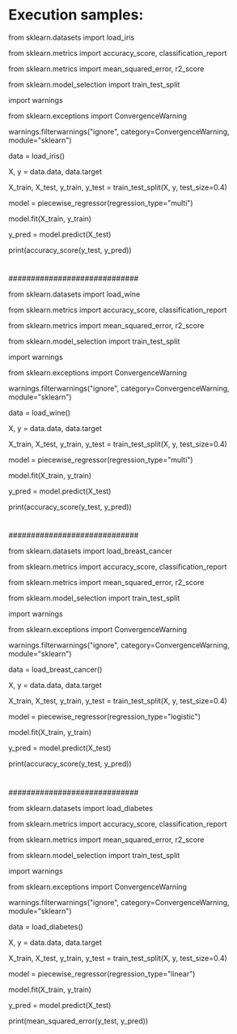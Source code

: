 # Execution samples:

from sklearn.datasets import load_iris

from sklearn.metrics import accuracy_score, classification_report

from sklearn.metrics import mean_squared_error, r2_score

from sklearn.model_selection import train_test_split

import warnings

from sklearn.exceptions import ConvergenceWarning

warnings.filterwarnings("ignore", category=ConvergenceWarning, module="sklearn")

data = load_iris()

X, y = data.data, data.target

X_train, X_test, y_train, y_test = train_test_split(X, y, test_size=0.4)

model = piecewise_regressor(regression_type="multi")

model.fit(X_train, y_train)

y_pred = model.predict(X_test)

print(accuracy_score(y_test, y_pred))


# ###########################
#############################

from sklearn.datasets import load_wine

from sklearn.metrics import accuracy_score, classification_report

from sklearn.metrics import mean_squared_error, r2_score

from sklearn.model_selection import train_test_split

import warnings

from sklearn.exceptions import ConvergenceWarning

warnings.filterwarnings("ignore", category=ConvergenceWarning, module="sklearn")

data = load_wine()

X, y = data.data, data.target

X_train, X_test, y_train, y_test = train_test_split(X, y, test_size=0.4)

model = piecewise_regressor(regression_type="multi")

model.fit(X_train, y_train)

y_pred = model.predict(X_test)

print(accuracy_score(y_test, y_pred))


# ###########################
#############################

from sklearn.datasets import load_breast_cancer

from sklearn.metrics import accuracy_score, classification_report

from sklearn.metrics import mean_squared_error, r2_score

from sklearn.model_selection import train_test_split

import warnings

from sklearn.exceptions import ConvergenceWarning

warnings.filterwarnings("ignore", category=ConvergenceWarning, module="sklearn")
    
data = load_breast_cancer()

X, y = data.data, data.target

X_train, X_test, y_train, y_test = train_test_split(X, y, test_size=0.4)

model = piecewise_regressor(regression_type="logistic")

model.fit(X_train, y_train)

y_pred = model.predict(X_test)

print(accuracy_score(y_test, y_pred))


# ###########################
#############################

from sklearn.datasets import load_diabetes

from sklearn.metrics import accuracy_score, classification_report

from sklearn.metrics import mean_squared_error, r2_score

from sklearn.model_selection import train_test_split

import warnings

from sklearn.exceptions import ConvergenceWarning

warnings.filterwarnings("ignore", category=ConvergenceWarning, module="sklearn")

data = load_diabetes()

X, y = data.data, data.target

X_train, X_test, y_train, y_test = train_test_split(X, y, test_size=0.4)

model = piecewise_regressor(regression_type="linear")

model.fit(X_train, y_train)

y_pred = model.predict(X_test)

print(mean_squared_error(y_test, y_pred))
